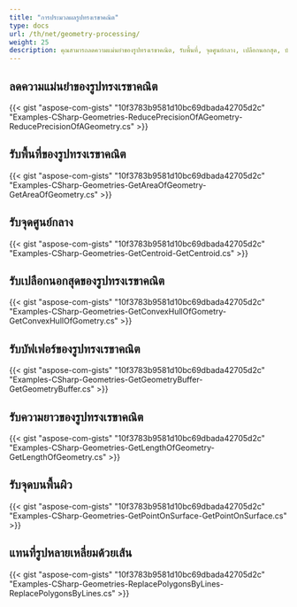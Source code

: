 ```yaml
---
title: "การประมวลผลรูปทรงเรขาคณิต"
type: docs
url: /th/net/geometry-processing/
weight: 25
description: คุณสามารถลดความแม่นยำของรูปทรงเรขาคณิต, รับพื้นที่, จุดศูนย์กลาง, เปลือกนอกสุด, บัฟเฟอร์ และความยาวโดยใช้ไลบรารี GIS C#
---
```


## **ลดความแม่นยำของรูปทรงเรขาคณิต**
{{< gist "aspose-com-gists" "10f3783b9581d10bc69dbada42705d2c" "Examples-CSharp-Geometries-ReducePrecisionOfAGeometry-ReducePrecisionOfAGeometry.cs" >}}
## **รับพื้นที่ของรูปทรงเรขาคณิต**
{{< gist "aspose-com-gists" "10f3783b9581d10bc69dbada42705d2c" "Examples-CSharp-Geometries-GetAreaOfGeometry-GetAreaOfGeometry.cs" >}}
## **รับจุดศูนย์กลาง**
{{< gist "aspose-com-gists" "10f3783b9581d10bc69dbada42705d2c" "Examples-CSharp-Geometries-GetCentroid-GetCentroid.cs" >}}
## **รับเปลือกนอกสุดของรูปทรงเรขาคณิต**
{{< gist "aspose-com-gists" "10f3783b9581d10bc69dbada42705d2c" "Examples-CSharp-Geometries-GetConvexHullOfGometry-GetConvexHullOfGometry.cs" >}}
## **รับบัฟเฟอร์ของรูปทรงเรขาคณิต**
{{< gist "aspose-com-gists" "10f3783b9581d10bc69dbada42705d2c" "Examples-CSharp-Geometries-GetGeometryBuffer-GetGeometryBuffer.cs" >}}
## **รับความยาวของรูปทรงเรขาคณิต**
{{< gist "aspose-com-gists" "10f3783b9581d10bc69dbada42705d2c" "Examples-CSharp-Geometries-GetLengthOfGeometry-GetLengthOfGeometry.cs" >}}
## **รับจุดบนพื้นผิว**
{{< gist "aspose-com-gists" "10f3783b9581d10bc69dbada42705d2c" "Examples-CSharp-Geometries-GetPointOnSurface-GetPointOnSurface.cs" >}}
## **แทนที่รูปหลายเหลี่ยมด้วยเส้น**
{{< gist "aspose-com-gists" "10f3783b9581d10bc69dbada42705d2c" "Examples-CSharp-Geometries-ReplacePolygonsByLines-ReplacePolygonsByLines.cs" >}}
